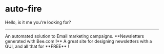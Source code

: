 # auto-fire
Hello, is it me you're looking for?
<hr/>
An automated solution to Email marketing campaigns.
**Newsletters generated with Bee.com !** A great site for designing newsletters with a GUI, and all that for **FREE** !
